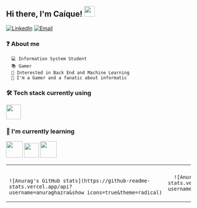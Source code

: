 <h2>Hi there, I'm Caíque! <img src="https://github.com/piyushP7pravin/piyushP7pravin/blob/master/Hi.gif" width="29px"></h2>
<p>
  <a href="https://br.linkedin.com/in/caique-augusto-braga"><img alt="LinkedIn" src="https://img.shields.io/badge/LinkedIn-Caíque%20Augusto-blue?style=flat-square&logo=linkedin"></a>
  <a href="mailto:caiquekola@gmail.com">
    <img alt="Email" src="https://img.shields.io/badge/Email-caiquekola@gmail.com-blue?style=flat-square&logo=gmail"></a>
</p>

### ❓ About me
      💻 Information System Student 
      📚 Gamer
      🔮 Interested in Back End and Machine Learning
      🌱 I'm a Gamer and a fanatic about informatic
      
### 🛠 Tech stack currently using

<code><a href="https://www.java.com/pt-BR/download/help/index.html" target="_blank"><img height="40" src="https://www.vectorlogo.zone/logos/java/java-horizontal.svg"></a></code>

### 🌱 I'm currently learning
<code><a href="https://angular.io/" target="_blank"><img height="45" src="https://upload.wikimedia.org/wikipedia/commons/thumb/c/cf/Angular_full_color_logo.svg/250px-Angular_full_color_logo.svg.png"></a></code>
<code><a href="https://developer.mozilla.org/pt-BR/docs/Web/JavaScript" target="_blank"><img height="40" src="https://upload.wikimedia.org/wikipedia/commons/thumb/9/99/Unofficial_JavaScript_logo_2.svg/1200px-Unofficial_JavaScript_logo_2.svg.png"></a></code>
<code><a href="https://aws.amazon.com/pt/what-is/sql/" target="_blank"><img height="45" src="https://cdn-dynmedia-1.microsoft.com/is/image/microsoftcorp/MSFT-1125-SQL_Server_2022_web_blade_image_RWWaqg:VP1-539x440?resMode=sharp2&op_usm=1.5,0.65,15,0&wid=1920&hei=600&qlt=100&fmt=png-alpha&fit=constrain"></a></code>

<table width="100%">
  <tr>
  <td width = "50%">
    <br>
    
      
	![Anurag's GitHub stats](https://github-readme-stats.vercel.app/api?username=anuraghazra&show_icons=true&theme=radical)
    
  </td>
  <td width = "50%">
   
    
      ![Anurag's GitHub stats]https://github-readme-stats.vercel.app/api?username=Caiquekola&hide=prs_merged&show_icons=true&theme=radical")

    
  </td>

  </table>




  
  
